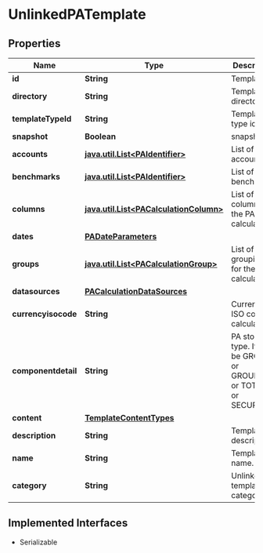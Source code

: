 

# UnlinkedPATemplate


## Properties

Name | Type | Description | Notes
------------ | ------------- | ------------- | -------------
**id** | **String** | Template id. |  [optional]
**directory** | **String** | Template directory. |  [optional]
**templateTypeId** | **String** | Template type id |  [optional]
**snapshot** | **Boolean** | snapshot. |  [optional]
**accounts** | [**java.util.List&lt;PAIdentifier&gt;**](PAIdentifier.md) | List of accounts |  [optional]
**benchmarks** | [**java.util.List&lt;PAIdentifier&gt;**](PAIdentifier.md) | List of benchmarks |  [optional]
**columns** | [**java.util.List&lt;PACalculationColumn&gt;**](PACalculationColumn.md) | List of columns for the PA calculation |  [optional]
**dates** | [**PADateParameters**](PADateParameters.md) |  |  [optional]
**groups** | [**java.util.List&lt;PACalculationGroup&gt;**](PACalculationGroup.md) | List of groupings for the PA calculation |  [optional]
**datasources** | [**PACalculationDataSources**](PACalculationDataSources.md) |  |  [optional]
**currencyisocode** | **String** | Currency ISO code for calculation. |  [optional]
**componentdetail** | **String** | PA storage type. It can be GROUPS or GROUPSALL or TOTALS or SECURITIES. |  [optional]
**content** | [**TemplateContentTypes**](TemplateContentTypes.md) |  |  [optional]
**description** | **String** | Template description. |  [optional]
**name** | **String** | Template name. |  [optional]
**category** | **String** | Unlinked template category |  [optional]


## Implemented Interfaces

* Serializable


